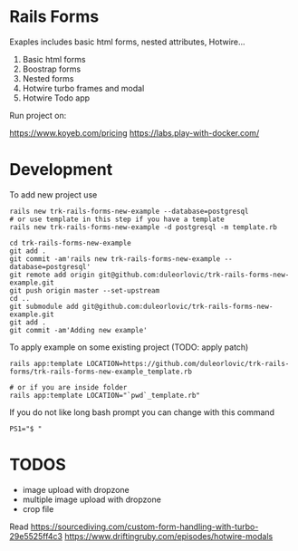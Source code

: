 # Rails Forms

Exaples includes basic html forms, nested attributes, Hotwire...

1. Basic html forms
1. Boostrap forms
1. Nested forms
1. Hotwire turbo frames and modal
1. Hotwire Todo app

Run project on:

https://www.koyeb.com/pricing
https://labs.play-with-docker.com/


# Development

To add new project use

```
rails new trk-rails-forms-new-example --database=postgresql
# or use template in this step if you have a template
rails new trk-rails-forms-new-example -d postgresql -m template.rb

cd trk-rails-forms-new-example
git add .
git commit -am'rails new trk-rails-forms-new-example --database=postgresql'
git remote add origin git@github.com:duleorlovic/trk-rails-forms-new-example.git
git push origin master --set-upstream
cd ..
git submodule add git@github.com:duleorlovic/trk-rails-forms-new-example.git
git add .
git commit -am'Adding new example'
```

To apply example on some existing project (TODO: apply patch)
```
rails app:template LOCATION=https://github.com/duleorlovic/trk-rails-forms/trk-rails-forms-new-example_template.rb

# or if you are inside folder
rails app:template LOCATION="`pwd`_template.rb"
```

If you do not like long bash prompt you can change with this command
```
PS1="$ "
```

# TODOS

* image upload with dropzone
* multiple image upload with dropzone
* crop file

Read https://sourcediving.com/custom-form-handling-with-turbo-29e5525ff4c3
https://www.driftingruby.com/episodes/hotwire-modals
